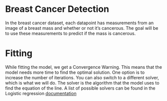 # Breast Cancer Detection
In the breast cancer dataset, each datapoint has measurements from an image of a breast mass and whether or not it’s cancerous. The goal will be to use these measurements to predict if the mass is cancerous.


# Fitting
While fitting the model, we get a Convergence Warning. This means that the model needs more time to find the optimal solution. One option is to increase the number of iterations. You can also switch to a different solver, which is what we will do. The solver is the algorithm that the model uses to find the equation of the line. A list of possible solvers can be found in the Logistic regression [documentation](https://scikit-learn.org/stable/modules/generated/sklearn.linear_model.LogisticRegression.html)